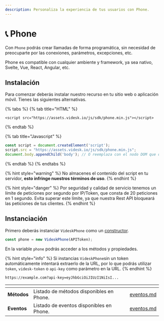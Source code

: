 ```yaml
---
description: Personaliza la experiencia de tus usuarios con Phone.
---
```


# 📞 Phone

Con `Phone` podrás crear llamadas de forma programática, sin necesidad de preocuparte por las conexiones, parámetros, excepciones, etc.

Phone es compatible con cualquier ambiente y framework, ya sea nativo, Svelte, Vue, React, Angular, etc.

## Instalación

Para comenzar deberás instalar nuestro recurso en tu sitio web o aplicación móvil. Tienes las siguientes alternativas.

{% tabs %}
{% tab title="HTML" %}
```markup
<script src="https://assets.videsk.io/js/sdk/phone.min.js"></script>
```
{% endtab %}

{% tab title="Javascript" %}
```javascript
const script = document.createElement('script');
script.src = "https://assets.videsk.io/js/sdk/phone.min.js";
document.body.appendChild('body'); // O reemplaza con el nodo DOM que desees
```
{% endtab %}
{% endtabs %}

{% hint style="warning" %}
No almacenes el contenido del script en tu servidor, **esto infringe nuestros términos de uso**.
{% endhint %}

{% hint style="danger" %}
Por seguridad y calidad de servicio tenemos un límite de peticiones por segundo por IP/Token, que consta de 20 peticiones en 1 segundo. Evita superar este límite, ya que nuestra Rest API bloqueará las peticiones de tus clientes.
{% endhint %}

## Instanciación

Primero deberás instanciar `VideskPhone` como un [constructor](https://developer.mozilla.org/es/docs/Web/JavaScript/Reference/Classes/constructor).

```javascript
const phone = new VideskPhone(APIToken);
```

En la variable `phone` podrás acceder a los métodos y propiedades.

{% hint style="info" %}
Si instancias `VideskPhone`sin un token automáticamente intentará extraerlo de la URL, por lo que podrás utilizar `token`, `videsk-token` o `api-key` como parámetro en la URL.&#x20;
{% endhint %}

```
https://example.com?api-key=eyJhbGciOiJIUzI1NiIsI...
```

<table data-card-size="large" data-view="cards"><thead><tr><th></th><th></th><th></th><th data-hidden data-card-target data-type="content-ref"></th></tr></thead><tbody><tr><td><strong>Métodos</strong></td><td>Listado de métodos disponibles en Phone.</td><td></td><td><a href="eventos.md">eventos.md</a></td></tr><tr><td><strong>Eventos</strong></td><td>Listado de eventos disponibles en Phone.</td><td></td><td><a href="eventos.md">eventos.md</a></td></tr></tbody></table>
